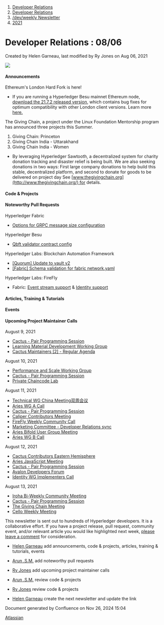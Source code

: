 1. [Developer Relations](index.html)
2. [Developer Relations](Developer-Relations_17170434.html)
3. [/dev/weekly Newsletter](17170445.html)
4. [2021](2021_17170692.html)

# Developer Relations : 08/06

Created by Helen Garneau, last modified by Ry Jones on Aug 06, 2021

![](https://ci5.googleusercontent.com/proxy/MJRSjrctXlb1mME2ABG2bmd6USk_RV1YmMN0IwFTnq8glRSRbLJzh0V5qUIcbOChuHya5NG1I-cT70b6ZaNTwaC4J2E-Hor9uTjrWSCVp0WrYWhNGdQijGkZSxz12C7yGsn43fvqFawLiKE7nw4n6PQZUTM-2lhEnVsqkeEMBLe23PvT=s0-d-e1-ft#http://image.email.thelinuxfoundation.org/lib/fe37157075640475711c73/m/2/0f181714-03b7-4174-9914-2c73127fde89.png)

#### Announcements

Ethereum's London Hard Fork is here!

- If you are running a Hyperledger Besu mainnet Ethereum node, [download the 21.7.2 released version](https://github.com/hyperledger/besu/releases/tag/21.7.2?utm_content=175409996&utm_medium=social&utm_source=twitter&hss_channel=tw-978343178507112450), which contains bug fixes for optimum compatibility with other London client versions. Learn more [here.](https://consensys.net/blog/quorum/what-is-eip-1559-how-will-it-change-ethereum/)

The Giving Chain, a project under the Linux Foundation Mentorship program has announced three projects this Summer. 

1. Giving Chain: Princeton
2. Giving Chain India - Uttarakhand
3. Giving Chain India - Women

<!--THE END-->

- By leveraging Hyperledger Sawtooth, a decentralized system for charity donation tracking and disaster relief is being built. We are also seeking donations in two ways: First large company donations to help build this stable, decentralized platform, and second to donate for goods to be delivered on project day See [www.thegivingchain.org](http://www.thegivingchain.org/) for details.

#### Code &amp; Projects

#### Noteworthy Pull Requests

Hyperledger Fabric

- [Options for GRPC message size configuration](https://github.com/hyperledger/fabric/pull/2805)

Hyperledger Besu

- [Qbft validator contract config](https://github.com/hyperledger/besu/pull/2602)

Hyperledger Labs: Blockchain Automation Framework

- [\[Quorum\] Update to vault v2](https://github.com/hyperledger-labs/blockchain-automation-framework/pull/1595)
- [\[Fabric\] Schema validation for fabric network.yaml](https://github.com/hyperledger-labs/blockchain-automation-framework/pull/1594)

Hyperledger Labs: FireFly

- Fabric: [Event stream support](https://github.com/hyperledger-labs/firefly-fabconnect/pull/30) &amp; [Identity support](https://github.com/hyperledger-labs/firefly-fabconnect/pull/24)

#### Articles, Training &amp; Tutorials

#### Events

#### Upcoming Project Maintainer Calls

August 9, 2021

- [Cactus - Pair Programming Session](https://lists.hyperledger.org/g/cactus/viewevent?repeatid=35080&eventid=1238582&calstart=2021-08-09)
- [Learning Material Development Working Group](https://lists.hyperledger.org/g/learning-materials-development-wg/viewevent?repeatid=22577&eventid=1165205&calstart=2021-08-09)
- [Cactus Maintainers \[2\] - Regular Agenda](https://lists.hyperledger.org/g/cactus/viewevent?repeatid=36251&eventid=1119685&calstart=2021-08-09)

August 10, 2021

- [Performance and Scale Working Group](https://lists.hyperledger.org/g/perf-and-scale-wg/viewevent?repeatid=38617&eventid=1221236&calstart=2021-08-10)
- [Cactus - Pair Programming Session](https://lists.hyperledger.org/g/cactus/viewevent?repeatid=35080&eventid=1238583&calstart=2021-08-10)
- [Private Chaincode Lab](https://lists.hyperledger.org/g/fabric/viewevent?repeatid=22096&eventid=1206700&calstart=2021-08-10)

August 11, 2021

- [Technical WG China Meeting双周会议](https://lists.hyperledger.org/g/twg-china/viewevent?repeatid=25673&eventid=1207601&calstart=2021-08-11)
- [Aries WG A Call](https://lists.hyperledger.org/g/aries/viewevent?repeatid=21923&eventid=1207560&calstart=2021-08-11)
- [Cactus - Pair Programming Session](https://lists.hyperledger.org/g/cactus/viewevent?repeatid=35080&eventid=1238584&calstart=2021-08-11)
- [Caliper Contributors Meeting](https://lists.hyperledger.org/g/caliper/viewevent?repeatid=15870&eventid=1207478&calstart=2021-08-11)
- [FireFly Weekly Community Call](https://lists.hyperledger.org/g/labs/viewevent?repeatid=37912&eventid=1207824&calstart=2021-08-11)
- [Marketing Committee - Developer Relations sync](https://lists.hyperledger.org/g/tsc/viewevent?repeatid=26090&eventid=1207611&calstart=2021-08-11)
- [Aries Bifold User Group Meeting](https://lists.hyperledger.org/g/aries/viewevent?repeatid=35315&eventid=1207765&calstart=2021-08-11)
- [Aries WG B Call](https://lists.hyperledger.org/g/aries/viewevent?repeatid=21922&eventid=1207559&calstart=2021-08-11)

August 12, 2021

- [Cactus Contributors Eastern Hemisphere](https://lists.hyperledger.org/g/cactus/viewevent?repeatid=29073&eventid=1119680&calstart=2021-08-12)
- [Aries JavaScript Meeting](https://lists.hyperledger.org/g/aries/viewevent?repeatid=35824&eventid=1208506&calstart=2021-08-12)
- [Cactus - Pair Programming Session](https://lists.hyperledger.org/g/cactus/viewevent?repeatid=35080&eventid=1238585&calstart=2021-08-12)
- [Avalon Developers Forum](https://lists.hyperledger.org/g/avalon/viewevent?repeatid=36106&eventid=1208517&calstart=2021-08-12)
- [Identity WG Implementers Call](https://lists.hyperledger.org/g/identity-wg/viewevent?repeatid=21924&eventid=1208318&calstart=2021-08-12)

August 13, 2021

- [Iroha Bi-Weekly Community Meeting](https://lists.hyperledger.org/g/iroha/viewevent?repeatid=33280&eventid=1209464&calstart=2021-08-13)
- [Cactus - Pair Programming Session](https://lists.hyperledger.org/g/cactus/viewevent?repeatid=35080&eventid=1238586&calstart=2021-08-13)
- [The Giving Chain Meeting](https://lists.hyperledger.org/g/learning-materials-development-wg/viewevent?repeatid=38091&eventid=1210368&calstart=2021-08-13)
- [Cello Weekly Meeting](https://lists.hyperledger.org/g/cello/viewevent?repeatid=20636&eventid=1209366&calstart=2021-08-13)

This newsletter is sent out to hundreds of Hyperledger developers. It is a collaborative effort. If you have a project release, pull request, community event, and/or relevant article you would like highlighted next week, [please leave a comment](https://lf-hyperledger.atlassian.net/wiki/pages/viewpage.action?pageId=17171125) for consideration.

- [Helen Garneau](https://lf-hyperledger.atlassian.net/wiki/people/60da2fc7285656006a667081?ref=confluence) add announcements, code &amp; projects, articles, training &amp; tutorials, events
- [Arun .S.M.](https://lf-hyperledger.atlassian.net/wiki/people/621a0e5097d313006ba7386a?ref=confluence) add noteworthy pull requests
  
- [Ry Jones](https://lf-hyperledger.atlassian.net/wiki/people/557058:078cecfc-fb17-4d9a-8759-b5b74efa6850?ref=confluence) add upcoming project maintainer calls
- [Arun .S.M.](https://lf-hyperledger.atlassian.net/wiki/people/621a0e5097d313006ba7386a?ref=confluence) review code &amp; projects
- [Ry Jones](https://lf-hyperledger.atlassian.net/wiki/people/557058:078cecfc-fb17-4d9a-8759-b5b74efa6850?ref=confluence) review code &amp; projects
- [Helen Garneau](https://lf-hyperledger.atlassian.net/wiki/people/60da2fc7285656006a667081?ref=confluence) create the next newsletter and update the link

Document generated by Confluence on Nov 26, 2024 15:04

[Atlassian](http://www.atlassian.com/)
